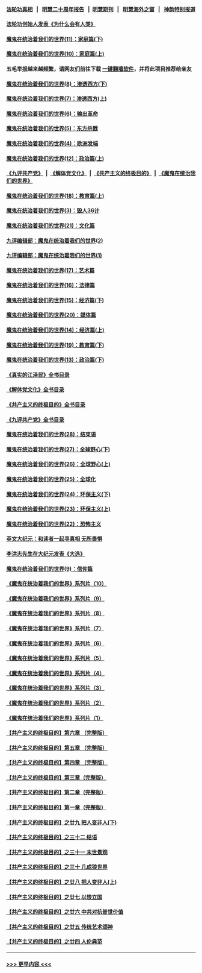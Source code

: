 #### [法轮功真相](https://github.com/gfw-breaker/truth/blob/master/README.md?t=0) &nbsp;&nbsp;|&nbsp;&nbsp; [明慧二十周年报告](https://github.com/gfw-breaker/mh-reports/blob/master/README.md?t=0) &nbsp;&nbsp;|&nbsp;&nbsp;[明慧期刊](https://github.com/gfw-breaker/mh-qikan) &nbsp;&nbsp;|&nbsp;&nbsp; [明慧海外之窗](https://github.com/gfw-breaker/mh-news/blob/master/README.md?t=0) &nbsp;&nbsp;|&nbsp;&nbsp; [神韵特别报道](https://github.com/gfw-breaker/mh-news/blob/master/shenyun.md?t=0)
#### [法轮功创始人发表《为什么会有人类》](../pages/nsc422/n13912117.md?t=03170643) 
#### [魔鬼在统治着我们的世界(11)：家庭篇(下)](../pages/nsc422/n10440961.md?t=03170643) 
#### [魔鬼在统治着我们的世界(10)：家庭篇(上)](../pages/nsc422/n10435448.md?t=03170643) 
#### 五毛举报越来越频繁，请网友们前往下载 [一键翻墙软件](https://github.com/gfw-breaker/ssr-accounts)，并将此项目推荐给亲友
#### [魔鬼在统治着我们的世界(8)：渗透西方(下)](../pages/nsc422/n10429603.md?t=03170643) 
#### [魔鬼在统治着我们的世界(7)：渗透西方(上)](../pages/nsc422/n10426013.md?t=03170643) 
#### [魔鬼在统治着我们的世界(6)：输出革命](../pages/nsc422/n10421536.md?t=03170643) 
#### [魔鬼在统治着我们的世界(5)：东方杀戮](../pages/nsc422/n10417707.md?t=03170643) 
#### [魔鬼在统治着我们的世界(4)：欧洲发端](../pages/nsc422/n10414890.md?t=03170643) 
#### [魔鬼在统治着我们的世界(12)：政治篇(上)](../pages/nsc422/n10444576.md?t=03170643) 
#### [《九评共产党》](https://github.com/begood0513/9ping.md/blob/master/README.md) &nbsp;|&nbsp; [《解体党文化》](../../../../jtdwh.md/blob/master/README.md)  &nbsp;|&nbsp; [《共产主义的终极目的》](../../../../gczydzjmd.md/blob/master/README.md) &nbsp;|&nbsp; [《魔鬼在统治我们的世界》](../../../../mgztzwmdsj.md/blob/master/README.md) 
#### [魔鬼在统治着我们的世界(18)：教育篇(上)](../pages/nsc422/n10526970.md?t=03170643) 
#### [魔鬼在统治着我们的世界(3)：毁人36计](../pages/nsc422/n10411583.md?t=03170643) 
#### [魔鬼在统治着我们的世界(21)：文化篇](../pages/nsc422/n10597706.md?t=03170643) 
#### [九评编辑部：魔鬼在统治着我们的世界(2)](../pages/nsc422/n10410036.md?t=03170643) 
#### [九评编辑部：魔鬼在统治着我们的世界(1)](../pages/nsc422/n10406825.md?t=03170643) 
#### [魔鬼在统治着我们的世界(17)：艺术篇](../pages/nsc422/n10499093.md?t=03170643) 
#### [魔鬼在统治着我们的世界(16)：法律篇](../pages/nsc422/n10485969.md?t=03170643) 
#### [魔鬼在统治着我们的世界(15)：经济篇(下)](../pages/nsc422/n10469975.md?t=03170643) 
#### [魔鬼在统治着我们的世界(20)：媒体篇](../pages/nsc422/n10586579.md?t=03170643) 
#### [魔鬼在统治着我们的世界(14)：经济篇(上)](../pages/nsc422/n10457370.md?t=03170643) 
#### [魔鬼在统治着我们的世界(19)：教育篇(下)](../pages/nsc422/n10564808.md?t=03170643) 
#### [魔鬼在统治着我们的世界(13)：政治篇(下)](../pages/nsc422/n10448270.md?t=03170643) 
#### [《真实的江泽民》全书目录](../pages/nsc422/n13721399.md?t=03170643) 
#### [《解体党文化》全书目录](../pages/nsc422/n13721157.md?t=03170643) 
#### [《共产主义的终极目的》全书目录](../pages/nsc422/n13721048.md?t=03170643) 
#### [《九评共产党》全书目录](../pages/nsc422/n13708085.md?t=03170643) 
#### [魔鬼在统治着我们的世界(28)：结束语](../pages/nsc422/n10936246.md?t=03170643) 
#### [魔鬼在统治着我们的世界(27)：全球野心(下)](../pages/nsc422/n10928319.md?t=03170643) 
#### [魔鬼在统治着我们的世界(26)：全球野心(上)](../pages/nsc422/n10900318.md?t=03170643) 
#### [魔鬼在统治着我们的世界(25)：全球化](../pages/nsc422/n10788205.md?t=03170643) 
#### [魔鬼在统治着我们的世界(24)：环保主义(下)](../pages/nsc422/n10695307.md?t=03170643) 
#### [魔鬼在统治着我们的世界(23)：环保主义(上)](../pages/nsc422/n10688613.md?t=03170643) 
#### [魔鬼在统治着我们的世界(22)：恐怖主义](../pages/nsc422/n10614727.md?t=03170643) 
#### [英文大纪元：和读者一起寻真相 无所畏惧](../pages/nsc422/n12542027.md?t=03170643) 
#### [李洪志先生在大纪元发表《大选》](../pages/nsc422/n12534746.md?t=03170643) 
#### [魔鬼在统治着我们的世界(9)：信仰篇](../pages/nsc422/n10432159.md?t=03170643) 
#### [《魔鬼在统治着我们的世界》系列片（10）](../pages/nsc422/n12292670.md?t=03170643) 
#### [《魔鬼在统治着我们的世界》系列片（9）](../pages/nsc422/n12290859.md?t=03170643) 
#### [《魔鬼在统治着我们的世界》系列片（8）](../pages/nsc422/n12287445.md?t=03170643) 
#### [《魔鬼在统治着我们的世界》系列片（7）](../pages/nsc422/n12283425.md?t=03170643) 
#### [《魔鬼在统治着我们的世界》系列片（6）](../pages/nsc422/n12282314.md?t=03170643) 
#### [《魔鬼在统治着我们的世界》系列片（5）](../pages/nsc422/n12281419.md?t=03170643) 
#### [《魔鬼在统治着我们的世界》系列片（4）](../pages/nsc422/n12274024.md?t=03170643) 
#### [《魔鬼在统治着我们的世界》系列片（3）](../pages/nsc422/n12271322.md?t=03170643) 
#### [《魔鬼在统治着我们的世界》系列片（2）](../pages/nsc422/n12269049.md?t=03170643) 
#### [《魔鬼在统治着我们的世界》系列片（1）](../pages/nsc422/n12267575.md?t=03170643) 
#### [【共产主义的终极目的】第六章 （完整版）](../pages/nsc422/n11428913.md?t=03170643) 
#### [【共产主义的终极目的】第五章 （完整版）](../pages/nsc422/n11428912.md?t=03170643) 
#### [【共产主义的终极目的】第四章 （完整版）](../pages/nsc422/n11428907.md?t=03170643) 
#### [【共产主义的终极目的】第三章（完整版）](../pages/nsc422/n11428848.md?t=03170643) 
#### [【共产主义的终极目的】第二章（完整版）](../pages/nsc422/n11428831.md?t=03170643) 
#### [【共产主义的终极目的】第一章（完整版）](../pages/nsc422/n11417651.md?t=03170643) 
#### [【共产主义的终极目的】之廿九 把人变非人(下)](../pages/nsc422/n11344140.md?t=03170643) 
#### [【共产主义的终极目的】之三十二 结语](../pages/nsc422/n11360535.md?t=03170643) 
#### [【共产主义的终极目的】之三十一 末世景观](../pages/nsc422/n11351129.md?t=03170643) 
#### [【共产主义的终极目的】之三十 几成狼世界](../pages/nsc422/n11348280.md?t=03170643) 
#### [【共产主义的终极目的】之廿八 把人变非人(上)](../pages/nsc422/n11340492.md?t=03170643) 
#### [【共产主义的终极目的】之廿七 以恨立国](../pages/nsc422/n11336944.md?t=03170643) 
#### [【共产主义的终极目的】之廿六 中共对抗普世价值](../pages/nsc422/n11324785.md?t=03170643) 
#### [【共产主义的终极目的】之廿五 传统艺术颂神](../pages/nsc422/n11296396.md?t=03170643) 
#### [【共产主义的终极目的】之廿四 人伦典范](../pages/nsc422/n11296397.md?t=03170643) 

----
#### [ >>> 更早内容 <<< ](../indexes/nsc422-earlier.md)
